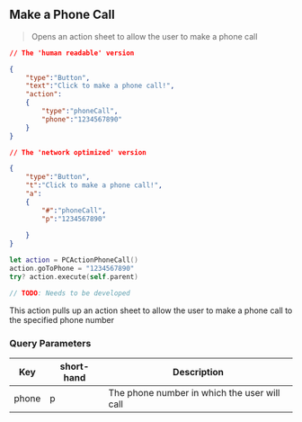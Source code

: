 ## Make a Phone Call

> Opens an action sheet to allow the user to make a phone call

```json
// The 'human readable' version

{
    "type":"Button",
    "text":"Click to make a phone call!",
    "action":
    {
        "type":"phoneCall",
        "phone":"1234567890"
    }
}

// The 'network optimized' version

{
	"type":"Button",
    "t":"Click to make a phone call!",
    "a":
    {
        "#":"phoneCall",
        "p":"1234567890"
        
    }
}
```

```swift
let action = PCActionPhoneCall()
action.goToPhone = "1234567890"
try? action.execute(self.parent)
```


```kotlin
// TODO: Needs to be developed
```


This action pulls up an action sheet to allow the user to make a phone call to the specified phone number


### Query Parameters

Key | short-hand | Description
--------- | ------- | -----------
phone | p | The phone number in which the user will call

